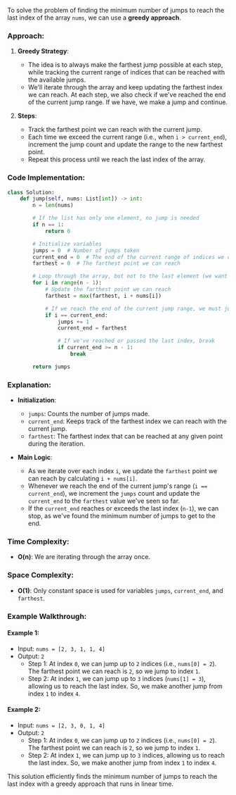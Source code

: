 To solve the problem of finding the minimum number of jumps to reach the last index of the array `nums`, we can use a **greedy approach**.

### Approach:

1. **Greedy Strategy**:
   - The idea is to always make the farthest jump possible at each step, while tracking the current range of indices that can be reached with the available jumps.
   - We'll iterate through the array and keep updating the farthest index we can reach. At each step, we also check if we've reached the end of the current jump range. If we have, we make a jump and continue.

2. **Steps**:
   - Track the farthest point we can reach with the current jump.
   - Each time we exceed the current range (i.e., when `i > current_end`), increment the jump count and update the range to the new farthest point.
   - Repeat this process until we reach the last index of the array.

### Code Implementation:

```python
class Solution:
    def jump(self, nums: List[int]) -> int:
        n = len(nums)

        # If the list has only one element, no jump is needed
        if n == 1:
            return 0

        # Initialize variables
        jumps = 0  # Number of jumps taken
        current_end = 0  # The end of the current range of indices we can jump to
        farthest = 0  # The farthest point we can reach

        # Loop through the array, but not to the last element (we want to stop before reaching n-1)
        for i in range(n - 1):
            # Update the farthest point we can reach
            farthest = max(farthest, i + nums[i])

            # If we reach the end of the current jump range, we must jump
            if i == current_end:
                jumps += 1
                current_end = farthest

                # If we've reached or passed the last index, break
                if current_end >= n - 1:
                    break

        return jumps
```

### Explanation:
- **Initialization**:
  - `jumps`: Counts the number of jumps made.
  - `current_end`: Keeps track of the farthest index we can reach with the current jump.
  - `farthest`: The farthest index that can be reached at any given point during the iteration.

- **Main Logic**:
  - As we iterate over each index `i`, we update the `farthest` point we can reach by calculating `i + nums[i]`.
  - Whenever we reach the end of the current jump's range (`i == current_end`), we increment the `jumps` count and update the `current_end` to the `farthest` value we've seen so far.
  - If the `current_end` reaches or exceeds the last index (`n-1`), we can stop, as we've found the minimum number of jumps to get to the end.

### Time Complexity:
- **O(n)**: We are iterating through the array once.

### Space Complexity:
- **O(1)**: Only constant space is used for variables `jumps`, `current_end`, and `farthest`.

### Example Walkthrough:

#### Example 1:
- Input: `nums = [2, 3, 1, 1, 4]`
- Output: `2`
  - Step 1: At index `0`, we can jump up to `2` indices (i.e., `nums[0] = 2`). The farthest point we can reach is `2`, so we jump to index `1`.
  - Step 2: At index `1`, we can jump up to `3` indices (`nums[1] = 3`), allowing us to reach the last index. So, we make another jump from index `1` to index `4`.

#### Example 2:
- Input: `nums = [2, 3, 0, 1, 4]`
- Output: `2`
  - Step 1: At index `0`, we can jump up to `2` indices (i.e., `nums[0] = 2`). The farthest point we can reach is `2`, so we jump to index `1`.
  - Step 2: At index `1`, we can jump up to `3` indices, allowing us to reach the last index. So, we make another jump from index `1` to index `4`.

This solution efficiently finds the minimum number of jumps to reach the last index with a greedy approach that runs in linear time.

